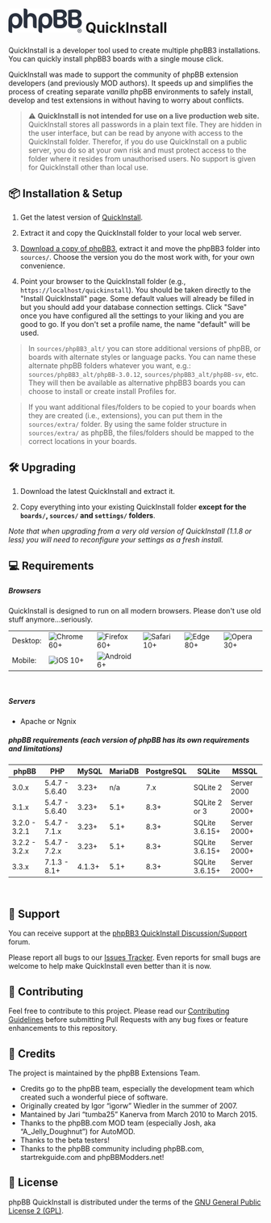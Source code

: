 # <img height="48" width="146" src="style/assets/img/logo_medium_cosmos.svg" alt="phpBB">  QuickInstall

QuickInstall is a developer tool used to create multiple phpBB3 installations. You can quickly install phpBB3 boards with a single mouse click.

QuickInstall was made to support the community of phpBB extension developers (and previously MOD authors). It speeds up and simplifies the process of creating separate *vanilla* phpBB environments to safely install, develop and test extensions in without having to worry about conflicts. 

> ⚠️ **QuickInstall is not intended for use on a live production web site.** QuickInstall stores all passwords in a plain text file. They are hidden in the user interface, but can be read by anyone with access to the QuickInstall folder. Therefor, if you do use QuickInstall on a public server, you do so at your own risk and must protect access to the folder where it resides from unauthorised users. No support is given for QuickInstall other than local use.

## 📦 Installation & Setup
1. Get the latest version of [QuickInstall](https://www.phpbb.com/customise/db/official_tool/phpbb3_quickinstall/).

2. Extract it and copy the QuickInstall folder to your local web server.

3. [Download a copy of phpBB3](https://www.phpbb.com/downloads/), extract it and move the phpBB3 folder into `sources/`. Choose the version you do the most work with, for your own convenience.

4. Point your browser to the QuickInstall folder (e.g., `https://localhost/quickinstall`). You should be taken directly to the "Install QuickInstall" page. Some default values will already be filled in but you should add your database connection settings. Click "Save" once you have configured all the settings to your liking and you are good to go. If you don't set a profile name, the name "default" will be used.

> In `sources/phpBB3_alt/` you can store additional versions of phpBB, or boards with alternate styles or language packs. You can name these alternate phpBB folders whatever you want, e.g.:  `sources/phpBB3_alt/phpBB-3.0.12`, `sources/phpBB3_alt/phpBB-sv`, etc. They will then be available as alternative phpBB3 boards you can choose to install or create install Profiles for.

> If you want additional files/folders to be copied to your boards when they are created (i.e., extensions), you can put them in the `sources/extra/` folder. By using the same folder structure in `sources/extra/` as phpBB, the files/folders should be mapped to the correct locations in your boards.

## 🛠 Upgrading
1. Download the latest QuickInstall and extract it. 

2. Copy everything into your existing QuickInstall folder **except for the `boards/`, `sources/` and `settings/` folders**. 

*Note that when upgrading from a very old version of QuickInstall (1.1.8 or less) you will need to reconfigure your settings as a fresh install.*

## 💻 Requirements

##### Browsers
QuickInstall is designed to run on all modern browsers. Please don't use old stuff anymore...seriously.

|  |  |  |  |  |  |
|-|-|-|-|-|-|
| Desktop: | ![Chrome](https://cdnjs.cloudflare.com/ajax/libs/browser-logos/69.0.4/chrome/chrome_32x32.png) 60+ | ![Firefox](https://cdnjs.cloudflare.com/ajax/libs/browser-logos/69.0.4/firefox/firefox_32x32.png) 60+ | ![Safari](https://cdnjs.cloudflare.com/ajax/libs/browser-logos/69.0.4/safari/safari_32x32.png) 10+ | ![Edge](https://cdnjs.cloudflare.com/ajax/libs/browser-logos/69.0.4/edge/edge_32x32.png) 80+ | ![Opera](https://cdnjs.cloudflare.com/ajax/libs/browser-logos/69.0.4/opera/opera_32x32.png) 30+ |
| Mobile: | ![iOS](https://cdnjs.cloudflare.com/ajax/libs/browser-logos/69.0.4/safari-ios/safari-ios_32x32.png) 10+ | ![Android](https://cdnjs.cloudflare.com/ajax/libs/browser-logos/69.0.4/android-webview/android-webview_32x32.png) 6+ |  |  |  |
<br>

##### Servers
- Apache or Ngnix

##### phpBB requirements (each version of phpBB has its own requirements and limitations)
| phpBB          | PHP            | MySQL  | MariaDB | PostgreSQL | SQLite         | MSSQL        |
| -------------- | -------------- |------- |-------- |----------- |--------------- |------------- |
| 3.0.x          | 5.4.7 - 5.6.40 | 3.23+  | n/a     | 7.x        | SQLite 2       | Server 2000  |
| 3.1.x          | 5.4.7 - 5.6.40 | 3.23+  | 5.1+    | 8.3+       | SQLite 2 or 3  | Server 2000+ |
| 3.2.0 - 3.2.1  | 5.4.7 - 7.1.x  | 3.23+  | 5.1+    | 8.3+       | SQLite 3.6.15+ | Server 2000+ |
| 3.2.2 - 3.2.x  | 5.4.7 - 7.2.x  | 3.23+  | 5.1+    | 8.3+       | SQLite 3.6.15+ | Server 2000+ |
| 3.3.x          | 7.1.3 - 8.1+   | 4.1.3+ | 5.1+    | 8.3+       | SQLite 3.6.15+ | Server 2000+ |
<br>

## 🐞 Support
You can receive support at the [phpBB3 QuickInstall Discussion/Support](https://www.phpbb.com/customise/db/official_tool/phpbb3_quickinstall/support) forum.

Please report all bugs to our [Issues Tracker](https://github.com/phpbb/quickinstall/issues). Even reports for small bugs are welcome to help make QuickInstall even better than it is now.

## 👋 Contributing
Feel free to contribute to this project. Please read our [Contributing Guidelines](https://github.com/phpbb/quickinstall/blob/master/.github/CONTRIBUTING.md) before submitting Pull Requests with any bug fixes or feature enhancements to this repository.

## 💖 Credits
The project is maintained by the phpBB Extensions Team.
- Credits go to the phpBB team, especially the development team which 
created such a wonderful piece of software.
- Originally created by Igor “igorw” Wiedler in the summer of 2007.
- Mantained by Jari “tumba25” Kanerva from March 2010 to March 2015.
- Thanks to the phpBB.com MOD team (especially Josh, aka “A_Jelly_Doughnut”) for AutoMOD.
- Thanks to the beta testers!
- Thanks to the phpBB community including phpBB.com, startrekguide.com and phpBBModders.net!

## 📜 License
phpBB QuickInstall is distributed under the terms of the [GNU General Public License 2 (GPL)](license.txt).
